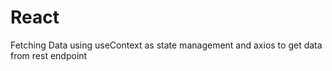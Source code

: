 # React
Fetching Data using useContext as state management and axios to get data from rest endpoint 
